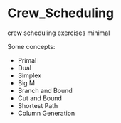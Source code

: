 # Crew_Scheduling
crew scheduling exercises minimal 

Some concepts:
- Primal
- Dual
- Simplex
- Big M
- Branch and Bound
- Cut and Bound
- Shortest Path
- Column Generation
